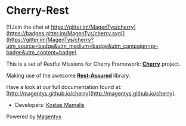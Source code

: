 # Cherry-Rest 

[![Join the chat at https://gitter.im/MagenTys/cherry](https://badges.gitter.im/MagenTys/cherry.svg)](https://gitter.im/MagenTys/cherry?utm_source=badge&utm_medium=badge&utm_campaign=pr-badge&utm_content=badge)

This is a set of Restful Missions for Cherry Framework: **[Cherry](https://github.com/MagenTys/cherry)** project.

Making use of the awesome **[Rest-Assured](https://github.com/jayway/rest-assured)** library.

Have a look at our full documentation found at:           
[http://magentys.github.io/cherry](http://magentys.github.io/cherry).
            
            
* Developers: [Kostas Mamalis](@mamalisk)

Powered by [Magentys](http://magentys.io)
